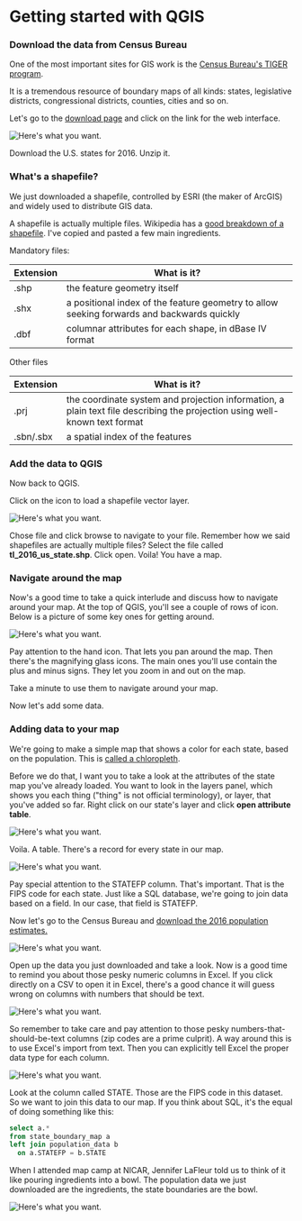 # Getting started with QGIS

### Download the data from Census Bureau 

One of the most important sites for GIS work is the [Census Bureau's TIGER program](https://www.census.gov/geo/maps-data/data/tiger.html).

It is a tremendous resource of boundary maps of all kinds: states, legislative districts, congressional districts, counties, cities and so on. 

Let's go to the [download page](https://www.census.gov/geo/maps-data/data/tiger-line.html) and click on the link for the web interface. 

![Here's what you want.](/tiger1.jpg)

Download the U.S. states for 2016. Unzip it. 

### What's a shapefile?

We just downloaded a shapefile, controlled by ESRI (the maker of ArcGIS) and widely used to distribute GIS data. 

A shapefile is actually multiple files. Wikipedia has a [good breakdown of a shapefile](https://en.wikipedia.org/wiki/Shapefile). I've copied and pasted a few main ingredients. 

Mandatory files: 

|Extension|What is it?                                                                                |
|---------|-------------------------------------------------------------------------------------------|
| .shp    |the feature geometry itself                                                                |
| .shx    |a positional index of the feature geometry to allow seeking forwards and backwards quickly |
| .dbf    |columnar attributes for each shape, in dBase IV format                                     |

Other files 

|Extension  |What is it?                                                                                                               |
|-----------|------------------------------------------------------------------------------------------------------------------------- |
| .prj      |the coordinate system and projection information, a plain text file describing the projection using well-known text format|
| .sbn/.sbx |a spatial index of the features


### Add the data to QGIS

Now back to QGIS. 

Click on the icon to load a shapefile vector layer. 

![Here's what you want.](/qgis2.jpg)

Chose file and click browse to navigate to your file. Remember how we said shapefiles are actually multiple files? Select the file called **tl_2016_us_state.shp**. Click open. Voila! You have a map. 

### Navigate around the map

Now's a good time to take a quick interlude and discuss how to navigate around your map. At the top of QGIS, you'll see a couple of rows of icon. Below is a picture of some key ones for getting around. 

![Here's what you want.](/qgis3.jpg)

Pay attention to the hand icon. That lets you pan around the map. Then there's the magnifying glass icons. The main ones you'll use contain the plus and minus signs. They let you zoom in and out on the map. 

Take a minute to use them to navigate around your map. 

Now let's add some data.

### Adding data to your map 

We're going to make a simple map that shows a color for each state, based on the population. This is [called a chloropleth](https://en.wikipedia.org/wiki/Choropleth_map). 

Before we do that, I want you to take a look at the attributes of the state map you've already loaded. You want to look in the layers panel, which shows you each thing ("thing" is not official terminology), or layer, that you've added so far. Right click on our state's layer and click **open attribute table**. 

![Here's what you want.](/qgis4.jpg)

Voila. A table. There's a record for every state in our map. 

![Here's what you want.](/qgis5.jpg)

Pay special attention to the STATEFP column. That's important. That is the FIPS code for each state. Just like a SQL database, we're going to join data based on a field. In our case, that field is STATEFP. 

Now let's go to the Census Bureau and [download the 2016 population estimates.](https://www.census.gov/data/datasets/2016/demo/popest/nation-total.html) 

![Here's what you want.](/qgis6.jpg)

Open up the data you just downloaded and take a look. Now is a good time to remind you about those pesky numeric columns in Excel. If you click directly on a CSV to open it in Excel, there's a good chance it will guess wrong on columns with numbers that should be text. 

![Here's what you want.](/qgis8.jpg)

So remember to take care and pay attention to those pesky numbers-that-should-be-text columns (zip codes are a prime culprit). A way around this is to use Excel's import from text. Then you can explicitly tell Excel the proper data type for each column.

![Here's what you want.](/qgis9.jpg)


Look at the column called STATE. Those are the FIPS code in this dataset. So we want to join this data to our map. If you think about SQL, it's the equal of doing something like this: 

```SQL
select a.*
from state_boundary_map a
left join population_data b 
  on a.STATEFP = b.STATE
```

When I attended map camp at NICAR, Jennifer LaFleur told us to think of it like pouring ingredients into a bowl. The population data we just downloaded are the ingredients, the state boundaries are the bowl. 

![Here's what you want.](/qgis7.jpg)







